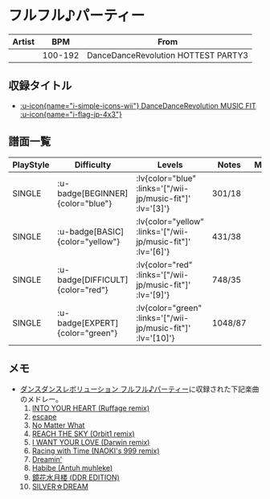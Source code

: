 # フルフル♪パーティー

|Artist|BPM|From|
|------|---|----|
||100-192|DanceDanceRevolution HOTTEST PARTY3|

## 収録タイトル

- [ :u-icon{name="i-simple-icons-wii"} DanceDanceRevolution MUSIC FIT :u-icon{name="i-flag-jp-4x3"} ](/wii-jp/music-fit)

## 譜面一覧

|PlayStyle|Difficulty|Levels|Notes|Movie|
|---------|----------|------|-----|-----|
|SINGLE| :u-badge[BEGINNER]{color="blue"} | :lv{color="blue" :links='["/wii-jp/music-fit"]' :lv='[3]'} |301/18||
|SINGLE| :u-badge[BASIC]{color="yellow"} | :lv{color="yellow" :links='["/wii-jp/music-fit"]' :lv='[6]'} |431/38||
|SINGLE| :u-badge[DIFFICULT]{color="red"} | :lv{color="red" :links='["/wii-jp/music-fit"]' :lv='[9]'} |748/35||
|SINGLE| :u-badge[EXPERT]{color="green"} | :lv{color="green" :links='["/wii-jp/music-fit"]' :lv='[10]'} |1048/87||

## メモ

- [ダンスダンスレボリューション フルフル♪パーティー](/wii-jp/furufuru)に収録された下記楽曲のメドレー。
  1. [INTO YOUR HEART (Ruffage remix)](/wii-jp/furufuru/into-your-heart)
  1. [escape](/wii-jp/furufuru/escape)
  1. [No Matter What](/wii-jp/furufuru/no-matter-what)
  1. [REACH THE SKY (Orbit1 remix)](/wii-jp/furufuru/reach-the-sky)
  1. [I WANT YOUR LOVE (Darwin remix)](/wii-jp/furufuru/i-want-your-love)
  1. [Racing with Time (NAOKI's 999 remix)](/wii-jp/furufuru/racing-with-time)
  1. [Dreamin'](/wii-jp/furufuru/dreamin)
  1. [Habibe (Antuh muhleke)](/wii-jp/furufuru/habibe)
  1. [鏡花水月楼 (DDR EDITION)](/wii-jp/furufuru/kyoka-suigetsu-row)
  1. [SILVER☆DREAM](/wii-jp/furufuru/silver-dream)
